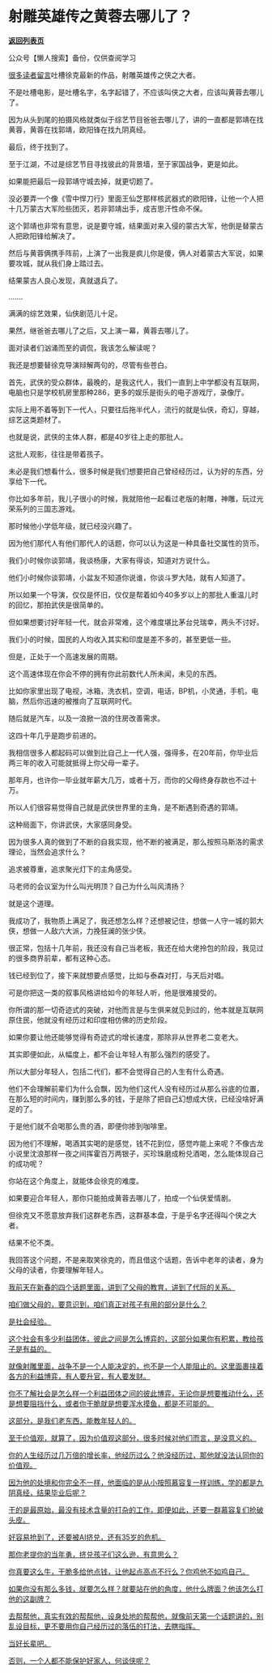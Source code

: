 # 射雕英雄传之黄蓉去哪儿了？

[**返回列表页**](/gzh/记忆承载3)

公众号【懒人搜索】备份，仅供查阅学习

[很多读者留言](https://mp.weixin.qq.com/s?__biz=Mzg4MTg2MzU3Mg==&mid=2247484501&idx=1&sn=3568e4eea37a3cdc8aef5f2488d95a53&scene=21#wechat_redirect)吐槽徐克最新的作品，射雕英雄传之侠之大者。

不是吐槽电影，是吐槽名字，名字起错了，不应该叫侠之大者，应该叫黄蓉去哪儿了。  

因为从头到尾的拍摄风格就类似于综艺节目爸爸去哪儿了，讲的一直都是郭靖在找黄蓉，黄蓉在找郭靖，欧阳锋在找九阴真经。  

最后，终于找到了。  

至于江湖，不过是综艺节目寻找彼此的背景墙，至于家国战争，更是如此。  

如果能把最后一段郭靖守城去掉，就更切题了。  

没必要弄一个像《雪中悍刀行》里面王仙芝那样核武器式的欧阳锋，让他一个人把十几万蒙古大军险些团灭，若非郭靖出手，成吉思汗性命不保。

这个郭靖也非常有意思，说是要守城，结果面对来入侵的蒙古大军，他倒是替蒙古人把欧阳锋给解决了。  

然后与黄蓉俩携手阵前，上演了一出我是疯儿你是傻，俩人对着蒙古大军说，如果要攻城，就从我们身上踏过去。

结果蒙古人良心发现，真就退兵了。

.......  

满满的综艺效果，仙侠剧范儿十足。

果然，继爸爸去哪儿了之后，又上演一幕，黄蓉去哪儿了。  

面对读者们汹涌而至的调侃，我该怎么解读呢？  

我还是想要替徐克导演辩解两句的，尽管有些苍白。  

首先，武侠的受众群体，最晚的，是我这代人，我们一直到上中学都没有互联网，电脑也只是学校机房里那种286，更多的娱乐是街头的电子游戏厅，录像厅。  

实际上用不着等到下一代人，只要往后拖半代人，流行的就是仙侠，奇幻，穿越，综艺这类题材了。  

也就是说，武侠的主体人群，都是40岁往上走的那批人。  

这批人观影，往往是带着孩子。  

未必是我们想看什么，很多时候是我们想要把自己曾经经历过，认为好的东西，分享给下一代。  

你比如多年前，我儿子很小的时候，我就陪他一起看过老版的射雕，神雕，玩过光荣系列的三国志游戏。  

那时候他小学低年级，就已经没兴趣了。  

因为他们那代人有他们那代人的话题，你可以认为这是一种具备社交属性的货币。  

我们小时候你谈郭靖，我谈杨康，大家有得谈，知道对方说什么。  

他们小时候你谈郭靖，小盆友不知道你说谁，你谈斗罗大陆，就有人知道了。

所以如果一个导演，仅仅是怀旧，仅仅是帮着如今40多岁以上的那批人重温儿时的回忆，那拍武侠是很简单的。  

但如果想要讨好年轻一代，就会非常难，这个难度堪比茅台兑瑞幸，两头不讨好。

我们小的时候，国民的人均收入其实和印度是差不多的，甚至更低一些。  

但是，正处于一个高速发展的周期。  

这个高速体现在你会不停的拥有你此前数代人所未闻，未见的东西。  

比如你家里出现了电视，冰箱，洗衣机，空调，电话，BP机，小灵通，手机，电脑，然后你迅速的被推向了互联网时代。  

随后就是汽车，以及一浪掀一浪的住房改善需求。  

这四十年几乎是跑步前进的。  

我相信很多人都起码可以做到比自己上一代人强，强得多，在20年前，你毕业后两三年的收入可能就抵得上你父母一辈子。  

那年月，也许你一毕业就年薪大几万，或者十万，而你的父母终身存款也不过十万。  

所以人们很容易觉得自己就是武侠世界里的主角，是不断遇到奇遇的郭靖。  

这种局面下，你讲武侠，大家感同身受。  

因为很多人真的做到了不断的自我实现，他不断的被满足，那么按照马斯洛的需求理论，当然会追求什么？

追求被尊重，追求聚光灯下的主角感受。  

马老师的会议室为什么叫光明顶？自己为什么叫风清扬？  

就是这个道理。

我成功了，我物质上满足了，我还想怎么样？还想被记住，想做一人守一城的郭大侠，想做一人敌六大派，力挽狂澜的张少侠。

很正常，包括十几年前，我还没有自己当老板，我还在给大佬拎包的阶段，我见过的很多商界前辈，都有这种心态。

钱已经到位了，接下来就想要点感觉，比如与泰森对打，与天后对唱。

可是你把这一类的叙事风格讲给如今的年轻人听，他是很难接受的。  

你所谓的那一切奇迹式的突破，对他而言是与生俱来就见到过的，他本就是互联网原住民，他就没有经历过和印度相仿佛的历史阶段。  

如果你要让他还能够觉得有奇迹式的增长速度，那除非从世界老二变老大。  

其实即便如此，从幅度上，都不会让年轻人有那么强烈的感受了。  

所以大部分年轻人，包括二代们，都不会觉得自己的人生有什么奇遇。  

他们不会理解前辈们为什么会飘，因为他们这代人没有经历过从那么谷底的位置，在那么短的时间内，赚到那么多的钱，于是除了把自己幻想成大侠，已经没啥好满足的了。  

于是他们就不会喝那么贵的酒，即便你掺到咖啡里。  

因为他们不理解，喝酒其实喝的是感觉，钱不花到位，感觉咋能上来呢？不像古龙小说里沈浪那样一夜之间挥霍百万两银子，买珍珠磨成粉兑酒喝，怎么能体现自己的成功呢？

你站在这个角度上，就能体会徐克的难度。  

如果要迎合年轻人，那你只能拍成黄蓉去哪儿了，拍成一个仙侠爱情剧。  

但徐克又不愿意放弃我们这群老东西，这群基本盘，于是乎名字还得叫个侠之大者。  

结果不伦不类。

我回答这个问题，不是来取笑徐克的，而且借这个话题，告诉中老年的读者，身为父母的读者，你要理解年轻人。  

[我前天在新春的四个话题里面，讲到了父母的教育，讲到了代际的关系。  
](https://mp.weixin.qq.com/s?__biz=MzkwMzQ1MzczOQ==&mid=2247484261&idx=1&sn=7315563c04bc27b50d95505e5bf4b2bd&scene=21#wechat_redirect)

[咱们做父母的，要意识到，咱们真正对孩子有用的部分是什么？  
](https://mp.weixin.qq.com/s?__biz=MzkwMzQ1MzczOQ==&mid=2247484261&idx=1&sn=7315563c04bc27b50d95505e5bf4b2bd&scene=21#wechat_redirect)

[是社会经验。](https://mp.weixin.qq.com/s?__biz=MzkwMzQ1MzczOQ==&mid=2247484261&idx=1&sn=7315563c04bc27b50d95505e5bf4b2bd&scene=21#wechat_redirect)

[这个社会有多少利益团体，彼此之间是怎么博弈的，这部分如果你有积累，教给孩子是有益的。  
](https://mp.weixin.qq.com/s?__biz=MzkwMzQ1MzczOQ==&mid=2247484261&idx=1&sn=7315563c04bc27b50d95505e5bf4b2bd&scene=21#wechat_redirect)

[就像射雕里面，战争不是一个人能决定的，也不是一个人能阻止的。这里面裹挟着各方的利益博弈，有人要升官，有人要发财。  
](https://mp.weixin.qq.com/s?__biz=MzkwMzQ1MzczOQ==&mid=2247484261&idx=1&sn=7315563c04bc27b50d95505e5bf4b2bd&scene=21#wechat_redirect)

[你不了解社会是怎么样一个利益团体之间的彼此博弈，无论你是想要推动什么，还是想要阻挡什么，或者你干脆就是想要浑水摸鱼，都是不可能的。  
](https://mp.weixin.qq.com/s?__biz=MzkwMzQ1MzczOQ==&mid=2247484261&idx=1&sn=7315563c04bc27b50d95505e5bf4b2bd&scene=21#wechat_redirect)

[这部分，是我们老东西，能教年轻人的。](https://mp.weixin.qq.com/s?__biz=MzkwMzQ1MzczOQ==&mid=2247484261&idx=1&sn=7315563c04bc27b50d95505e5bf4b2bd&scene=21#wechat_redirect)

[至于价值观，就算了，因为价值观这部分，很多时候对他们而言，是没意义的。  
](https://mp.weixin.qq.com/s?__biz=MzkwMzQ1MzczOQ==&mid=2247484261&idx=1&sn=7315563c04bc27b50d95505e5bf4b2bd&scene=21#wechat_redirect)

[你的人生经历过几万倍的增长率，他经历过么？他没经历过，那他就没法认同你的价值观。  
](https://mp.weixin.qq.com/s?__biz=MzkwMzQ1MzczOQ==&mid=2247484261&idx=1&sn=7315563c04bc27b50d95505e5bf4b2bd&scene=21#wechat_redirect)

[因为他的处境和你完全不一样，他面临的是从小按照慕容复一样训练，学的都是九阴真经，结果毕业后呢？  
](https://mp.weixin.qq.com/s?__biz=MzkwMzQ1MzczOQ==&mid=2247484261&idx=1&sn=7315563c04bc27b50d95505e5bf4b2bd&scene=21#wechat_redirect)

[干的是最原始，最没有技术含量的打杂的工作，即便如此，还要一群慕容复们抢破头皮。  
](https://mp.weixin.qq.com/s?__biz=MzkwMzQ1MzczOQ==&mid=2247484261&idx=1&sn=7315563c04bc27b50d95505e5bf4b2bd&scene=21#wechat_redirect)

[好容易抢到了，还要被AI挤兑，还有35岁的危机。](https://mp.weixin.qq.com/s?__biz=MzkwMzQ1MzczOQ==&mid=2247484261&idx=1&sn=7315563c04bc27b50d95505e5bf4b2bd&scene=21#wechat_redirect)

[那你老提你的当年勇，挤兑孩子们这么逊，有意思么？](https://mp.weixin.qq.com/s?__biz=MzkwMzQ1MzczOQ==&mid=2247484261&idx=1&sn=7315563c04bc27b50d95505e5bf4b2bd&scene=21#wechat_redirect)

[你真要这么牛，干脆多给他点钱，让他起点高点不行么？你鸡他不如鸡自己。  
](https://mp.weixin.qq.com/s?__biz=MzkwMzQ1MzczOQ==&mid=2247484261&idx=1&sn=7315563c04bc27b50d95505e5bf4b2bd&scene=21#wechat_redirect)

[如果你没有那么多钱，就要怎么样？就要站在他的角度，他什么牌面？他该怎么打他的这副牌？  
](https://mp.weixin.qq.com/s?__biz=MzkwMzQ1MzczOQ==&mid=2247484261&idx=1&sn=7315563c04bc27b50d95505e5bf4b2bd&scene=21#wechat_redirect)

[去帮帮他，真实有效的帮帮他，设身处地的帮帮他，就像前天第一个话题讲的，别乱设目标，更不要用你自己经历过的落伍的打法，去瞎指挥。](https://mp.weixin.qq.com/s?__biz=MzkwMzQ1MzczOQ==&mid=2247484261&idx=1&sn=7315563c04bc27b50d95505e5bf4b2bd&scene=21#wechat_redirect)

[当好长辈吧。  
](https://mp.weixin.qq.com/s?__biz=MzkwMzQ1MzczOQ==&mid=2247484261&idx=1&sn=7315563c04bc27b50d95505e5bf4b2bd&scene=21#wechat_redirect)

[否则，一个人都不能保护好家人，何谈侠呢？](https://mp.weixin.qq.com/s?__biz=MzkwMzQ1MzczOQ==&mid=2247484261&idx=1&sn=7315563c04bc27b50d95505e5bf4b2bd&scene=21#wechat_redirect)

